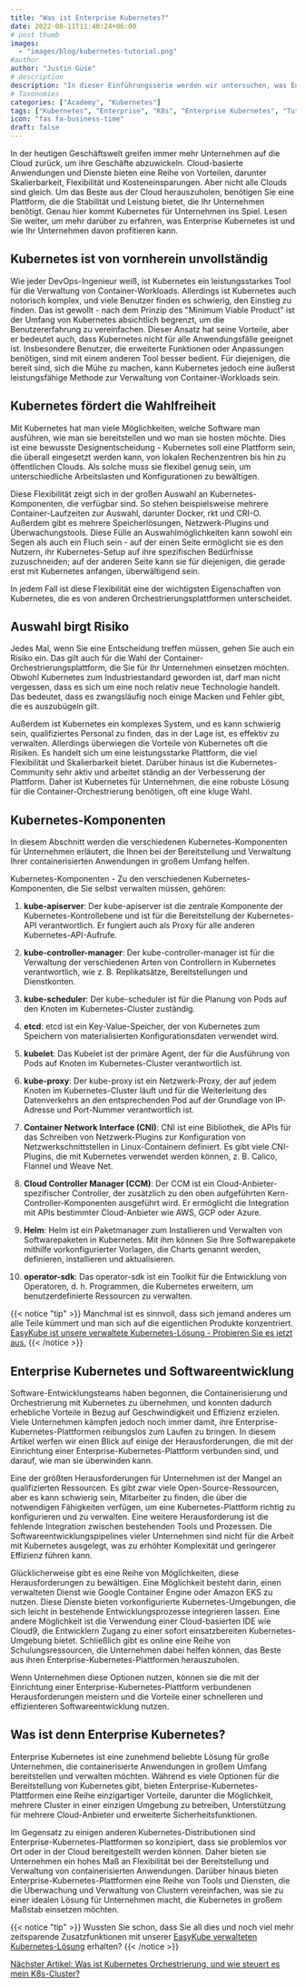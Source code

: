 ```yaml
---
title: "Was ist Enterprise Kubernetes?"
date: 2022-08-11T11:40:24+06:00
# post thumb
images:
  - "images/blog/kubernetes-tutorial.png"
#author
author: "Justin Güse"
# description
description: "In dieser Einführungsserie werden wir untersuchen, was Enterprise Kubernetes ist und wann es sinnvoll sein könnte, es zu verwenden."
# Taxonomies
categories: ["Academy", "Kubernetes"]
tags: ["Kubernetes", "Enterprise", "K8s", "Enterprise Kubernetes", "Tutorial"]
icon: "fas fa-business-time"
draft: false
---
```


In der heutigen Geschäftswelt greifen immer mehr Unternehmen auf die Cloud zurück, um ihre Geschäfte abzuwickeln. Cloud-basierte Anwendungen und Dienste bieten eine Reihe von Vorteilen, darunter Skalierbarkeit, Flexibilität und Kosteneinsparungen. Aber nicht alle Clouds sind gleich. Um das Beste aus der Cloud herauszuholen, benötigen Sie eine Plattform, die die Stabilität und Leistung bietet, die Ihr Unternehmen benötigt. Genau hier kommt Kubernetes für Unternehmen ins Spiel. Lesen Sie weiter, um mehr darüber zu erfahren, was Enterprise Kubernetes ist und wie Ihr Unternehmen davon profitieren kann.

## Kubernetes ist von vornherein unvollständig

Wie jeder DevOps-Ingenieur weiß, ist Kubernetes ein leistungsstarkes Tool für die Verwaltung von Container-Workloads. Allerdings ist Kubernetes auch notorisch komplex, und viele Benutzer finden es schwierig, den Einstieg zu finden. Das ist gewollt - nach dem Prinzip des "Minimum Viable Product" ist der Umfang von Kubernetes absichtlich begrenzt, um die Benutzererfahrung zu vereinfachen. Dieser Ansatz hat seine Vorteile, aber er bedeutet auch, dass Kubernetes nicht für alle Anwendungsfälle geeignet ist. Insbesondere Benutzer, die erweiterte Funktionen oder Anpassungen benötigen, sind mit einem anderen Tool besser bedient. Für diejenigen, die bereit sind, sich die Mühe zu machen, kann Kubernetes jedoch eine äußerst leistungsfähige Methode zur Verwaltung von Container-Workloads sein.

## Kubernetes fördert die Wahlfreiheit

Mit Kubernetes hat man viele Möglichkeiten, welche Software man ausführen, wie man sie bereitstellen und wo man sie hosten möchte. Dies ist eine bewusste Designentscheidung - Kubernetes soll eine Plattform sein, die überall eingesetzt werden kann, von lokalen Rechenzentren bis hin zu öffentlichen Clouds. Als solche muss sie flexibel genug sein, um unterschiedliche Arbeitslasten und Konfigurationen zu bewältigen.

Diese Flexibilität zeigt sich in der großen Auswahl an Kubernetes-Komponenten, die verfügbar sind. So stehen beispielsweise mehrere Container-Laufzeiten zur Auswahl, darunter Docker, rkt und CRI-O. Außerdem gibt es mehrere Speicherlösungen, Netzwerk-Plugins und Überwachungstools. Diese Fülle an Auswahlmöglichkeiten kann sowohl ein Segen als auch ein Fluch sein - auf der einen Seite ermöglicht sie es den Nutzern, ihr Kubernetes-Setup auf ihre spezifischen Bedürfnisse zuzuschneiden; auf der anderen Seite kann sie für diejenigen, die gerade erst mit Kubernetes anfangen, überwältigend sein.

In jedem Fall ist diese Flexibilität eine der wichtigsten Eigenschaften von Kubernetes, die es von anderen Orchestrierungsplattformen unterscheidet.

## Auswahl birgt Risiko

Jedes Mal, wenn Sie eine Entscheidung treffen müssen, gehen Sie auch ein Risiko ein. Das gilt auch für die Wahl der Container-Orchestrierungsplattform, die Sie für Ihr Unternehmen einsetzen möchten. Obwohl Kubernetes zum Industriestandard geworden ist, darf man nicht vergessen, dass es sich um eine noch relativ neue Technologie handelt. Das bedeutet, dass es zwangsläufig noch einige Macken und Fehler gibt, die es auszubügeln gilt.

Außerdem ist Kubernetes ein komplexes System, und es kann schwierig sein, qualifiziertes Personal zu finden, das in der Lage ist, es effektiv zu verwalten. Allerdings überwiegen die Vorteile von Kubernetes oft die Risiken. Es handelt sich um eine leistungsstarke Plattform, die viel Flexibilität und Skalierbarkeit bietet. Darüber hinaus ist die Kubernetes-Community sehr aktiv und arbeitet ständig an der Verbesserung der Plattform. Daher ist Kubernetes für Unternehmen, die eine robuste Lösung für die Container-Orchestrierung benötigen, oft eine kluge Wahl.

## Kubernetes-Komponenten

In diesem Abschnitt werden die verschiedenen Kubernetes-Komponenten für Unternehmen erläutert, die Ihnen bei der Bereitstellung und Verwaltung Ihrer containerisierten Anwendungen in großem Umfang helfen.

Kubernetes-Komponenten - Zu den verschiedenen Kubernetes-Komponenten, die Sie selbst verwalten müssen, gehören:

1. **kube-apiserver**: Der kube-apiserver ist die zentrale Komponente der Kubernetes-Kontrollebene und ist für die Bereitstellung der Kubernetes-API verantwortlich. Er fungiert auch als Proxy für alle anderen Kubernetes-API-Aufrufe.

2. **kube-controller-manager**: Der kube-controller-manager ist für die Verwaltung der verschiedenen Arten von Controllern in Kubernetes verantwortlich, wie z. B. Replikatsätze, Bereitstellungen und Dienstkonten.

3. **kube-scheduler**: Der kube-scheduler ist für die Planung von Pods auf den Knoten im Kubernetes-Cluster zuständig.

4. **etcd**: etcd ist ein Key-Value-Speicher, der von Kubernetes zum Speichern von materialisierten Konfigurationsdaten verwendet wird.

5. **kubelet**: Das Kubelet ist der primäre Agent, der für die Ausführung von Pods auf Knoten im Kubernetes-Cluster verantwortlich ist.

6. **kube-proxy**: Der kube-proxy ist ein Netzwerk-Proxy, der auf jedem Knoten im Kubernetes-Cluster läuft und für die Weiterleitung des Datenverkehrs an den entsprechenden Pod auf der Grundlage von IP-Adresse und Port-Nummer verantwortlich ist.

7. **Container Network Interface (CNI)**: CNI ist eine Bibliothek, die APIs für das Schreiben von Netzwerk-Plugins zur Konfiguration von Netzwerkschnittstellen in Linux-Containern definiert. Es gibt viele CNI-Plugins, die mit Kubernetes verwendet werden können, z. B. Calico, Flannel und Weave Net.

8. **Cloud Controller Manager (CCM)**: Der CCM ist ein Cloud-Anbieter-spezifischer Controller, der zusätzlich zu den oben aufgeführten Kern-Controller-Komponenten ausgeführt wird. Er ermöglicht die Integration mit APIs bestimmter Cloud-Anbieter wie AWS, GCP oder Azure.

9. **Helm**: Helm ist ein Paketmanager zum Installieren und Verwalten von Softwarepaketen in Kubernetes. Mit ihm können Sie Ihre Softwarepakete mithilfe vorkonfigurierter Vorlagen, die Charts genannt werden, definieren, installieren und aktualisieren.

10. **operator-sdk**: Das operator-sdk ist ein Toolkit für die Entwicklung von Operatoren, d. h. Programmen, die Kubernetes erweitern, um benutzerdefinierte Ressourcen zu verwalten.

{{< notice "tip" >}}
  Manchmal ist es sinnvoll, dass sich jemand anderes um alle Teile kümmert und man sich auf die eigentlichen Produkte konzentriert. [EasyKube ist unsere verwaltete Kubernetes-Lösung - Probieren Sie es jetzt aus.](/de/services/easykube)
{{< /notice >}}

## Enterprise Kubernetes und Softwareentwicklung

Software-Entwicklungsteams haben begonnen, die Containerisierung und Orchestrierung mit Kubernetes zu übernehmen, und konnten dadurch erhebliche Vorteile in Bezug auf Geschwindigkeit und Effizienz erzielen. Viele Unternehmen kämpfen jedoch noch immer damit, ihre Enterprise-Kubernetes-Plattformen reibungslos zum Laufen zu bringen. In diesem Artikel werfen wir einen Blick auf einige der Herausforderungen, die mit der Einrichtung einer Enterprise-Kubernetes-Plattform verbunden sind, und darauf, wie man sie überwinden kann.

Eine der größten Herausforderungen für Unternehmen ist der Mangel an qualifizierten Ressourcen. Es gibt zwar viele Open-Source-Ressourcen, aber es kann schwierig sein, Mitarbeiter zu finden, die über die notwendigen Fähigkeiten verfügen, um eine Kubernetes-Plattform richtig zu konfigurieren und zu verwalten. Eine weitere Herausforderung ist die fehlende Integration zwischen bestehenden Tools und Prozessen. Die Softwareentwicklungspipelines vieler Unternehmen sind nicht für die Arbeit mit Kubernetes ausgelegt, was zu erhöhter Komplexität und geringerer Effizienz führen kann.

Glücklicherweise gibt es eine Reihe von Möglichkeiten, diese Herausforderungen zu bewältigen. Eine Möglichkeit besteht darin, einen verwalteten Dienst wie Google Container Engine oder Amazon EKS zu nutzen. Diese Dienste bieten vorkonfigurierte Kubernetes-Umgebungen, die sich leicht in bestehende Entwicklungsprozesse integrieren lassen. Eine andere Möglichkeit ist die Verwendung einer Cloud-basierten IDE wie Cloud9, die Entwicklern Zugang zu einer sofort einsatzbereiten Kubernetes-Umgebung bietet. Schließlich gibt es online eine Reihe von Schulungsressourcen, die Unternehmen dabei helfen können, das Beste aus ihren Enterprise-Kubernetes-Plattformen herauszuholen.

Wenn Unternehmen diese Optionen nutzen, können sie die mit der Einrichtung einer Enterprise-Kubernetes-Plattform verbundenen Herausforderungen meistern und die Vorteile einer schnelleren und effizienteren Softwareentwicklung nutzen.

## Was ist denn Enterprise Kubernetes?

Enterprise Kubernetes ist eine zunehmend beliebte Lösung für große Unternehmen, die containerisierte Anwendungen in großem Umfang bereitstellen und verwalten möchten. Während es viele Optionen für die Bereitstellung von Kubernetes gibt, bieten Enterprise-Kubernetes-Plattformen eine Reihe einzigartiger Vorteile, darunter die Möglichkeit, mehrere Cluster in einer einzigen Umgebung zu betreiben, Unterstützung für mehrere Cloud-Anbieter und erweiterte Sicherheitsfunktionen.

Im Gegensatz zu einigen anderen Kubernetes-Distributionen sind Enterprise-Kubernetes-Plattformen so konzipiert, dass sie problemlos vor Ort oder in der Cloud bereitgestellt werden können. Daher bieten sie Unternehmen ein hohes Maß an Flexibilität bei der Bereitstellung und Verwaltung von containerisierten Anwendungen. Darüber hinaus bieten Enterprise-Kubernetes-Plattformen eine Reihe von Tools und Diensten, die die Überwachung und Verwaltung von Clustern vereinfachen, was sie zu einer idealen Lösung für Unternehmen macht, die Kubernetes in großem Maßstab einsetzen möchten.

{{< notice "tip" >}}
  Wussten Sie schon, dass Sie all dies und noch viel mehr zeitsparende Zusatzfunktionen mit unserer [EasyKube verwalteten Kubernetes-Lösung](/de/services/easykube) erhalten?
{{< /notice >}}


[Nächster Artikel: Was ist Kubernetes Orchestrierung, und wie steuert es mein K8s-Cluster?](/de/blog/was-ist-kubernetes-orchestrierung/)